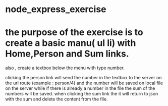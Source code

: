 # node_express_exercise

# the purpose of the exercise is to create a basic manu( ul li) with Home,Person and Sum links.
also , create a textbox below the menu with type number.

clicking the person link will send the number in the textbox to the  server on the url route (example : person/4)
and the number will be saved on local file on the server while if there is already a number in the file the sum of the numbers will be saved.
when clicking the sum link the it will return to json with the sum and delete the content from the file.
